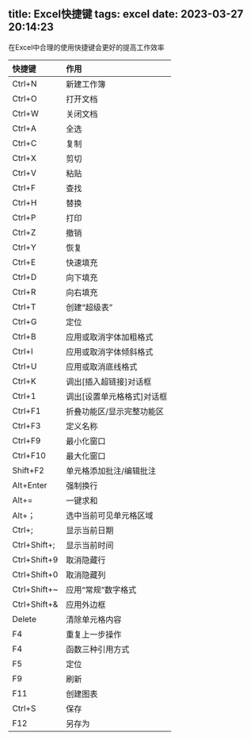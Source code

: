 title: Excel快捷键
tags: excel
date: 2023-03-27 20:14:23
---
在Excel中合理的使用快捷键会更好的提高工作效率
<!--more-->
|快捷键|作用|
|:-----|:-----|
|Ctrl+N	|新建工作簿|
|Ctrl+O|打开文档|
|Ctrl+W	|关闭文档|
|Ctrl+A	|全选|
|Ctrl+C	|复制|
|Ctrl+X	|剪切|
|Ctrl+V	|粘贴|
|Ctrl+F	|查找|
|Ctrl+H	|替换|
|Ctrl+P	|打印|
|Ctrl+Z	|撤销|
|Ctrl+Y	|恢复|
|Ctrl+E	|快速填充|
|Ctrl+D	|向下填充|
|Ctrl+R	|向右填充|
|Ctrl+T	|创建“超级表”|
|Ctrl+G	|定位|
|Ctrl+B	|应用或取消字体加粗格式|
|Ctrl+I	|应用或取消字体倾斜格式|
|Ctrl+U	|应用或取消底线格式|
|Ctrl+K	|调出[插入超链接]对话框|
|Ctrl+1	|调出[设置单元格格式]对话框|
|Ctrl+F1	|折叠功能区/显示完整功能区|
|Ctrl+F3	|定义名称|
|Ctrl+F9	|最小化窗口|
|Ctrl+F10	|最大化窗口|
|Shift+F2	|单元格添加批注/编辑批注|
|Alt+Enter	|强制换行|
|Alt+=	|一键求和|
|Alt+；	|选中当前可见单元格区域|
|Ctrl+;	|显示当前日期|
|Ctrl+Shift+;	|显示当前时间|
|Ctrl+Shift+9	|取消隐藏行|
|Ctrl+Shift+0	|取消隐藏列|
|Ctrl+Shift+~	|应用“常规”数字格式|
|Ctrl+Shift+&	|应用外边框|
|Delete	|清除单元格内容|
|F4	|重复上一步操作|
|F4	|函数三种引用方式|
|F5	|定位|
|F9	|刷新|
|F11	|创建图表|
|Ctrl+S	|保存|
|F12	|另存为|